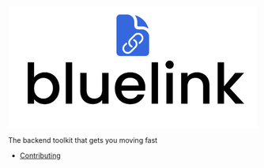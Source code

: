 ![Celerity](/resources/logo.svg)

The backend toolkit that gets you moving fast

- [Contributing](./CONTRIBUTING.md)